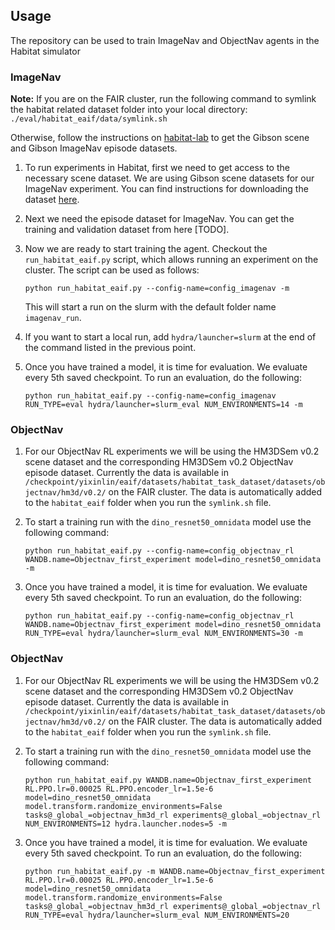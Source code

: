 ## Usage

The repository can be used to train ImageNav and ObjectNav agents in the Habitat simulator

### ImageNav
**Note:** If you are on the FAIR cluster, run the following command to symlink the habitat related dataset folder into your local directory:
`./eval/habitat_eaif/data/symlink.sh`

Otherwise, follow the instructions on [habitat-lab](https://github.com/facebookresearch/habitat-lab/blob/main/DATASETS.md) to get the Gibson scene and Gibson ImageNav episode datasets.

1. To run experiments in Habitat, first we need to get access to the necessary scene dataset. We are using Gibson scene datasets for our ImageNav experiment. You can find instructions for downloading the dataset [here](https://github.com/facebookresearch/habitat-lab#gibson).

1. Next we need the episode dataset for ImageNav. You can get the training and validation dataset from here [TODO].

1. Now we are ready to start training the agent. Checkout the `run_habitat_eaif.py` script, which allows running an experiment on the cluster. The script can be used as follows:
   ```
   python run_habitat_eaif.py --config-name=config_imagenav -m 
   ```
   This will start a run on the slurm with the default folder name `imagenav_run`.

1. If you want to start a local run, add `hydra/launcher=slurm` at the end of the command listed in the previous point.

1. Once you have trained a model, it is time for evaluation. We evaluate every 5th saved checkpoint. To run an evaluation, do the following:
   ```
   python run_habitat_eaif.py --config-name=config_imagenav RUN_TYPE=eval hydra/launcher=slurm_eval NUM_ENVIRONMENTS=14 -m
   ```

### ObjectNav
1. For our ObjectNav RL experiments we will be using the HM3DSem v0.2 scene dataset and the corresponding HM3DSem v0.2 ObjectNav episode dataset. Currently the data is available in `/checkpoint/yixinlin/eaif/datasets/habitat_task_dataset/datasets/objectnav/hm3d/v0.2/` on the FAIR cluster. The data is automatically added to the `habitat_eaif` folder when you run the `symlink.sh` file.

1. To start a training run with the `dino_resnet50_omnidata` model use the following command: 
   ```
   python run_habitat_eaif.py --config-name=config_objectnav_rl WANDB.name=Objectnav_first_experiment model=dino_resnet50_omnidata -m
   ```

1. Once you have trained a model, it is time for evaluation. We evaluate every 5th saved checkpoint. To run an evaluation, do the following:
   ```
   python run_habitat_eaif.py --config-name=config_objectnav_rl WANDB.name=Objectnav_first_experiment model=dino_resnet50_omnidata RUN_TYPE=eval hydra/launcher=slurm_eval NUM_ENVIRONMENTS=30 -m
   ```

### ObjectNav
1. For our ObjectNav RL experiments we will be using the HM3DSem v0.2 scene dataset and the corresponding HM3DSem v0.2 ObjectNav episode dataset. Currently the data is available in `/checkpoint/yixinlin/eaif/datasets/habitat_task_dataset/datasets/objectnav/hm3d/v0.2/` on the FAIR cluster. The data is automatically added to the `habitat_eaif` folder when you run the `symlink.sh` file.

1. To start a training run with the `dino_resnet50_omnidata` model use the following command: 
   ```
   python run_habitat_eaif.py WANDB.name=Objectnav_first_experiment RL.PPO.lr=0.00025 RL.PPO.encoder_lr=1.5e-6 model=dino_resnet50_omnidata model.transform.randomize_environments=False tasks@_global_=objectnav_hm3d_rl experiments@_global_=objectnav_rl NUM_ENVIRONMENTS=12 hydra.launcher.nodes=5 -m
   ```

1. Once you have trained a model, it is time for evaluation. We evaluate every 5th saved checkpoint. To run an evaluation, do the following:
   ```
   python run_habitat_eaif.py -m WANDB.name=Objectnav_first_experiment RL.PPO.lr=0.00025 RL.PPO.encoder_lr=1.5e-6 model=dino_resnet50_omnidata model.transform.randomize_environments=False tasks@_global_=objectnav_hm3d_rl experiments@_global_=objectnav_rl RUN_TYPE=eval hydra/launcher=slurm_eval NUM_ENVIRONMENTS=20
   ```
